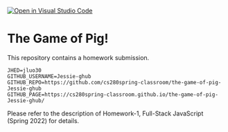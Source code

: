 [![Open in Visual Studio Code](https://classroom.github.com/assets/open-in-vscode-f059dc9a6f8d3a56e377f745f24479a46679e63a5d9fe6f495e02850cd0d8118.svg)](https://classroom.github.com/online_ide?assignment_repo_id=6819777&assignment_repo_type=AssignmentRepo)
# The Game of Pig!

This repository contains a homework submission.

```text
JHED=jluo30
GITHUB_USERNAME=Jessie-ghub
GITHUB_REPO=https://github.com/cs280spring-classroom/the-game-of-pig-Jessie-ghub
GITHUB_PAGE=https://cs280spring-classroom.github.io/the-game-of-pig-Jessie-ghub/
```

Please refer to the description of Homework-1, Full-Stack JavaScript (Spring 2022) for details.
